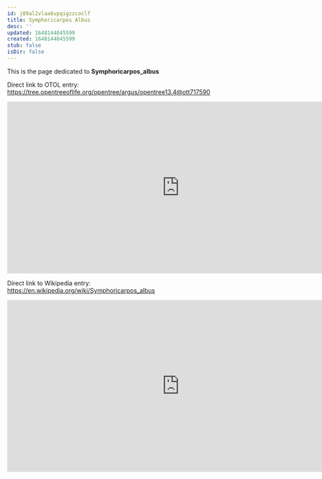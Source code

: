 ```yaml
---
id: j89al2vlaa6vpqigzzcoclf
title: Symphoricarpos Albus
desc: ''
updated: 1648144045599
created: 1648144045599
stub: false
isDir: false
---
```

This is the page dedicated to **Symphoricarpos_albus**


Direct link to OTOL entry: https://tree.opentreeoflife.org/opentree/argus/opentree13.4@ott717590



<html>
    <body>
    <iframe src="https://tree.opentreeoflife.org/opentree/argus/opentree13.4@ott717590"
    width="800" height="400" frameborder="0" allowfullscreen> </iframe>
    </body>
</html>
    


Direct link to Wikipedia entry: https://en.wikipedia.org/wiki/Symphoricarpos_albus



<html>
    <body>
    <iframe src="https://en.wikipedia.org/wiki/Symphoricarpos_albus"
    width="800" height="400" frameborder="0" allowfullscreen> </iframe>
    </body>
</html>
    
